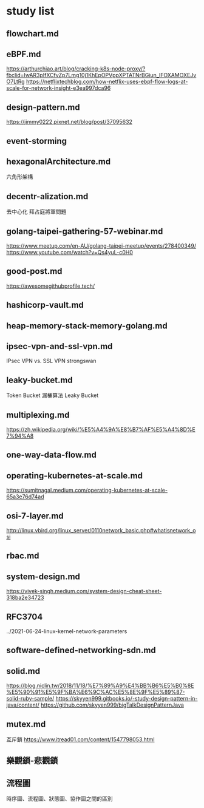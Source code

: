 # study list

## flowchart.md

## eBPF.md

https://arthurchiao.art/blog/cracking-k8s-node-proxy/?fbclid=IwAR3pIfXCfvZp7Lmg10j1KhEpOPVppXPTATNrBGiun_lFOXAMOXEJvO7LtRg
https://netflixtechblog.com/how-netflix-uses-ebpf-flow-logs-at-scale-for-network-insight-e3ea997dca96

## design-pattern.md

https://jimmy0222.pixnet.net/blog/post/37095632

## event-storming

## hexagonalArchitecture.md

六角形架構

## decentr-alization.md

去中心化
拜占庭將軍問題

## golang-taipei-gathering-57-webinar.md

https://www.meetup.com/en-AU/golang-taipei-meetup/events/278400349/
https://www.youtube.com/watch?v=Qs4yuL-c0H0

## good-post.md

https://awesomegithubprofile.tech/

## hashicorp-vault.md

## heap-memory-stack-memory-golang.md

## ipsec-vpn-and-ssl-vpn.md

IPsec VPN vs. SSL VPN
strongswan

## leaky-bucket.md

Token Bucket
漏桶算法 Leaky Bucket

## multiplexing.md

https://zh.wikipedia.org/wiki/%E5%A4%9A%E8%B7%AF%E5%A4%8D%E7%94%A8

## one-way-data-flow.md

## operating-kubernetes-at-scale.md

https://sumitnagal.medium.com/operating-kubernetes-at-scale-65a3e76d74ad

## osi-7-layer.md

http://linux.vbird.org/linux_server/0110network_basic.php#whatisnetwork_osi

## rbac.md

## system-design.md

https://vivek-singh.medium.com/system-design-cheat-sheet-318ba2e34723

## RFC3704

../2021-06-24-linux-kernel-network-parameters

## software-defined-networking-sdn.md

## solid.md

https://blog.niclin.tw/2018/11/18/%E7%89%A9%E4%BB%B6%E5%B0%8E%E5%90%91%E5%9F%BA%E6%9C%AC%E5%8E%9F%E5%89%87-solid-ruby-sample/
https://skyyen999.gitbooks.io/-study-design-pattern-in-java/content/
https://github.com/skyyen999/bigTalkDesignPatternJava

## mutex.md

互斥鎖
https://www.itread01.com/content/1547798053.html

## 樂觀鎖-悲觀鎖

## 流程圖

時序圖、流程圖、狀態圖、協作圖之間的區別
